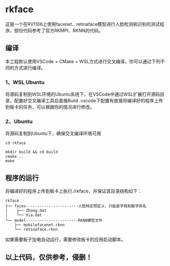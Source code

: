# rkface
这是一个在RV1106上使用facenet、retinaface模型进行人脸检测和识别的测试程序，部份代码参考了官方RKMPI、RKNN的代码。

## 编译
本工程默认使用VSCode + CMake + WSL方式进行交叉编译，你可以通过下列不同的方式进行编译。

### 1、WSL Ubuntu
将源码复制到WSL环境的Ubuntu系统下，在VSCode中通过WSL扩展打开源码目录，配置好交叉编译工具后直接Build
.vscode下配置有直接将编译好的程序上传到板卡的任务，可以根据你的情况进行修改。

### 2、Ubuntu
将源码复制到Ubuntu下，确保交叉编译环境可用
```
cd rkface

mkdir build && cd build
cmake ..
make 
```

## 程序的运行
将编译好的程序上传到板卡上执行./rkface，并保证其目录结构如下：

```
rkface
├── faces-----------------------人脸特定预定义，只能是字母和数字命名
|    ├── Zhang.dat
|    └── Xia.dat
└── model-----------------------RKNN模型文件 
    ├── mobilefacenet.rknn
    └── retinaface.rknn
```

如果需要板子加电自动运行，需要修改板卡的应用启动脚本。

## 以上代码，仅供参考，侵删！ 